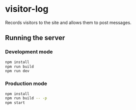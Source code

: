 # visitor-log

Records visitors to the site and allows them to post messages.

## Running the server

### Development mode

```sh
npm install
npm run build
npm run dev
```

### Production mode

```sh
npm install
npm run build -- -p
npm start
```
